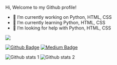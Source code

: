 Hi, Welcome to my Github profile! 

- 🔭 I’m currently working on Python, HTML, CSS               
- 🌱 I’m currently learning Python, HTML, CSS
- 🤔 I’m looking for help with Python, HTML, CSS            

<img src="https://media.giphy.com/media/6XX4V0O8a0xdS/giphy.gif" width="auto">

[![Github Badge](https://img.shields.io/badge/-Github-000?style=quare&labelColor=000&logo=Github&logoColor=white&link=link)](link) 
[![Medium Badge](https://img.shields.io/badge/-Medium-757575?style=flat-quare&labelColor=757575&logo=Medium&logoColor=white&link=link)](link) 



![Github stats 1](https://github-readme-stats.vercel.app/api?username=Gordery&show_icons=true&theme=gradient) 
![Github stats 2](https://github-readme-stats.vercel.app/api?username=Gordery&show_icons=true&theme=radical)
